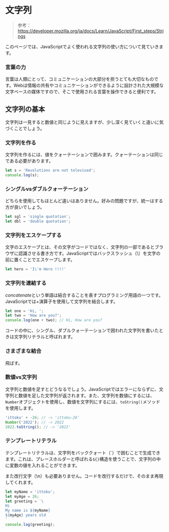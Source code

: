 # 文字列

> 参考：https://developer.mozilla.org/ja/docs/Learn/JavaScript/First_steps/Strings

このページでは、JavaScriptでよく使われる文字列の使い方について見ていきます。

### 言葉の力

言葉は人類にとって、コミュニケーションの大部分を担うとても大切なものです。Webは情報の共有やコミュニケーションができるように設計された大規模な文字ベースの媒体ですので、そこで使用される言葉を操作できると便利です。

## 文字列の基本

文字列は一見すると数値と同じように見えますが、少し深く見ていくと違いに気づくことでしょう。

### 文字列を作る

文字列を作るには、値をクォーテーションで囲みます。クォーテーションは同じである必要があります。

```js
let s = 'Revolutions are not televised';
console.log(s);
```

### シングルvsダブルクォーテーション

どちらを使用してもほとんど違いはありません。好みの問題ですが、統一はする方が良いでしょう。

```js
let sgl = 'single quotation';
let dbl = 'double quotation';
```

### 文字列をエスケープする

文字のエスケープとは、その文字がコードではなく、文字列の一部であるとブラウザに認識させる書き方です。JavaScriptではバックスラッシュ（\）を文字の前に置くことでエスケープします。

```js
let hero = 'I\'m Hero !!!!'
```

### 文字列を連結する

*concatenate*という単語は結合することを表すプログラミング用語の一つです。JavaScriptでは+演算子を使用して文字列を結合します。

```js
let one = 'Hi, ';
let two = 'How are you?';
console.log(one + two); // Hi, How are you?
```

コードの中に、シングル、ダブルクォーテーションで囲われた文字列を書いたときは文字列リテラルと呼ばれます。

### さまざまな結合

飛ばす。

### 数値vs文字列

文字列と数値を足すとどうなるでしょう。JavaScriptではエラーにならずに、文字列と数値を足した文字列が返されます。また、文字列を数値にするには、`Number`オブジェクトを使用し、数値を文字列にするには、`toString()`メソッドを使用します。

```js
'ittoku' + -26; // -> 'ittoku-26'
Number('2022'); // -> 2022
2022.toString(); // -> '2022'
```

### テンプレートリテラル

テンプレートリテラルは、文字列をバッククォート（\`）で囲むことで生成できます。これは、プレースホルダーと呼ばれる`${}`構造を使うことで、文字列の中に変数の値を入れることができます。

また改行文字（\n）も必要ありません。コードを改行するだけで、そのまま再現してくれます。

```js
let myName = 'ittoku';
let myAge = 26;
let greeting = `\
Hi
My name is ${myName}
${myAge} years old
`
console.log(greeting);
```
